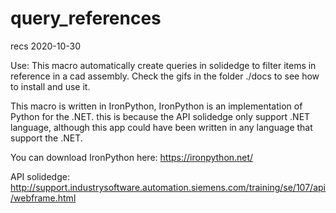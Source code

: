 # query_references
recs 2020-10-30

Use: This macro automatically create queries in solidedge to filter items in reference in a cad assembly. Check the gifs in the folder ./docs to see how to install and use it.

This macro is written in IronPython, IronPython is an implementation of Python for the .NET. this is because the API solidedge only support .NET language, although this app could have been written in any language that support the .NET.

You can download IronPython here: https://ironpython.net/

API solidedge: http://support.industrysoftware.automation.siemens.com/training/se/107/api/webframe.html
